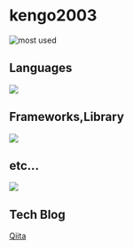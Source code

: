 # kengo2003

![most used](https://github-readme-stats.vercel.app/api/top-langs?username=kengo2003&show_icons=true&locale=en&layout=compact)

## Languages
<img src="https://skillicons.dev/icons?i=html,css,js,typescript,rust,php,java,python" /> <br />
## Frameworks,Library
<img src="https://skillicons.dev/icons?i=nextjs,react,astro,nodejs,prisma,tailwind," /><br />

## etc...
<img src="https://skillicons.dev/icons?i=yarn,bun,cloudflare,gcp,supabase,figma,github"><br />

## Tech Blog
[Qiita](https://qiita.com/Kengo2003)
